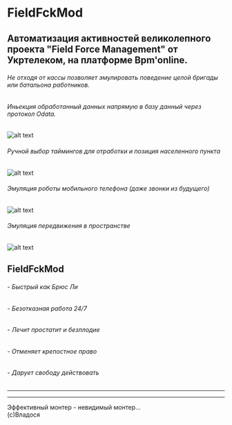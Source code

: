 # FieldFckMod
## Автоматизация активностей великолепного проекта "Field Force Management" от Укртелеком, на платформе Bpm'online.

###### Не отходя от кассы позволяет эмулировать поведение целой бригады или батальона работников.
###### Иньекция обработанный данных напрямую в базу данный через протокол Odata.

![alt text](https://github.com/digiborimusik/fieldfckMod-desktop/blob/master/md/inWork.jpg)

###### Ручной выбор таймингов для отработки и позиция населенного пункта

![alt text](https://github.com/digiborimusik/fieldfckMod-desktop/blob/master/md/userSettingsTime.jpg)

###### Эмуляция роботы мобильного телефона (даже звонки из будущего)

![alt text](https://github.com/digiborimusik/fieldfckMod-desktop/blob/master/md/resultCellular.jpg)

###### Эмуляция передвижения в пространстве

![alt text](https://github.com/digiborimusik/fieldfckMod-desktop/blob/master/md/resultGps.jpg)


## FieldFckMod 
###### - Быстрый как Брюс Ли
###### - Безотказная работа 24/7
###### - Лечит простатит и безплодие
###### - Отменяет крепостное право
###### - Дарует свободу действовать


------------------------------------------------
------------------------------------------------


Эффективный монтер - невидимый монтер...                    
                     (c)Владося
